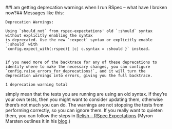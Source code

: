 ##I am getting deprecation warnings when I run RSpec – what have I broken now?##
Messages like this:

```
Deprecation Warnings:

Using `should_not` from rspec-expectations' old `:should` syntax without explicitly enabling the syntax
is deprecated. Use the new `:expect` syntax or explicitly enable `:should` with
`config.expect_with(:rspec){ |c| c.syntax = :should }` instead.


If you need more of the backtrace for any of these deprecations to
identify where to make the necessary changes, you can configure
`config.raise_errors_for_deprecations!`, and it will turn the
deprecation warnings into errors, giving you the full backtrace.

1 deprecation warning total
```

simply mean that the tests you are running are using an old syntax. If they’re your own tests, then you might want to consider updating them, otherwise there’s not much you can do. The warnings are not stopping the tests from performing correctly, so you can ignore them. If you really want to quieten them, you can follow the steps in [Relish – RSpec Expectations](https://relishapp.com/rspec/rspec-expectations/docs/syntax-configuration) (Myron Marsten outlines it in his [blog](http://rspec.info/blog/2012/06/rspecs-new-expectation-syntax/).)
